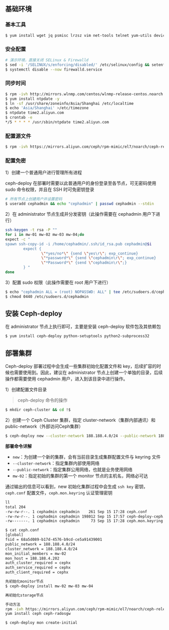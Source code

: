 

## 基础环境

### 基本工具

```bash
$ yum install wget jq psmisc lrzsz vim net-tools telnet yum-utils device-mapper-persistent-data lvm2 git expect -y
```

### 安全配置

```bash
# 演示环境，直接关闭 SELinux & Firewalld
$ sed -i '/SELINUX/s/enforcing/disabled/' /etc/selinux/config && setenforce 0 
$ systemctl disable --now firewalld.service
```

### 同步时间

```bash
$ rpm -ivh http://mirrors.wlnmp.com/centos/wlnmp-release-centos.noarch.rpm
$ yum install ntpdate -y
$ ln -sf /usr/share/zoneinfo/Asia/Shanghai /etc/localtime
$ echo 'Asia/Shanghai' >/etc/timezone
$ ntpdate time2.aliyun.com
$ crontab -e
*/5 * * * * /usr/sbin/ntpdate time2.aliyun.com
```

### 配置源文件

```bash
$ rpm -ivh https://mirrors.aliyun.com/ceph/rpm-mimic/el7/noarch/ceph-release-1-1.el7.noarch.rpm
```

### 配置免密

1）创建一个普通用户进行管理所有进程

ceph-deploy 在部署时需要以此普通用户的身份登录至各节点，可无密码使用 sudo 命令权限，并且在 SSH 时可免密钥登录

```bash
# 所有节点上创建用户并设置密码
$ useradd cephadmin && echo "cephadmin" | passwd cephadmin --stdin
```

2）在 administrator 节点生成并分发密钥（此操作需要在 cephadmin 用户下进行）

```bash
ssh-keygen -t rsa -P "" 
for i in mw-01 mw-02 mw-03 mw-04;do
expect -c "
spawn ssh-copy-id -i /home/cephadmin/.ssh/id_rsa.pub cephadmin@$i
        expect {
                \"*yes/no*\" {send \"yes\r\"; exp_continue}
                \"*password*\" {send \"cephadmin\r\"; exp_continue}
                \"*Password*\" {send \"cephadmin\r\";}
        } "
done
```

3）配置 sudo 权限（此操作需要在 root 用户下进行）

```bash
$ echo "cephadmin ALL = (root) NOPASSWD: ALL" | tee /etc/sudoers.d/cephadmin
$ chmod 0440 /etc/sudoers.d/cephadmin
```

## 安装 Ceph-deploy

在 administrator 节点上执行即可，主要是安装 ceph-deploy 软件包及其依赖包

```bash
$ yum install ceph-deploy python-setuptools python2-subprocess32
```

## 部署集群

Ceph-deploy 部署过程中会生成一些集群初始化配置文件和 key，后续扩容的时候也需要使用到。因此，建议在 administrator 节点上创建一个单独的目录，后续操作都需要使用 cephadmin 用户，进入到该目录中进行操作。

1）创建配置文件目录

> ceph-deploy 命令的操作

```bash
$ mkdir ceph-cluster && cd !$
```

2）创建一个 Ceph Cluster 集群，指定 cluster-network（集群内部通讯）和 public-network（外部访问Ceph集群）

```bash
$ ceph-deploy new --cluster-network 188.188.4.0/24 --public-network 188.188.4.0/24 mw-02
```

**部署命令详解**

- `new`：为创建一个新的集群，会有当前目录生成集群配置文件与 keyring 文件
- `--cluster-network`：指定集群内部使用网络
- `--public-network`：指定集群公用网络，也就是业务使用网络
- `mw-02`：指定初始的集群的第一个 monitor 节点的主机名，网络必可达


通过输出的信息可以看到，new 初始化集群过程中会生成 `ssh key` 密钥，`ceph.conf` 配置文件，`ceph.mon.keyring` 认证管理密钥

```bash
ll
total 204
-rw-rw-r--. 1 cephadmin cephadmin    261 Sep 15 17:28 ceph.conf              # 配置文件
-rw-rw-r--. 1 cephadmin cephadmin 198012 Sep 15 17:57 ceph-deploy-ceph.log   # 部署日志文件
-rw-------. 1 cephadmin cephadmin     73 Sep 15 17:28 ceph.mon.keyring       # monitor认证key

$ cat ceph.conf 
[global]
fsid = 68a5d089-b17d-4576-b9cd-ce5a91439001
public_network = 188.188.4.0/24
cluster_network = 188.188.4.0/24
mon_initial_members = mw-02
mon_host = 188.188.4.202
auth_cluster_required = cephx
auth_service_required = cephx
auth_client_required = cephx
```

```bash
先初始化monitor节点
$ ceph-deploy install mw-02 mw-03 mw-04

再初始化storage节点

手动方法
rpm -ivh https://mirrors.aliyun.com/ceph/rpm-mimic/el7/noarch/ceph-release-1-1.el7.noarch.rpm
yum install ceph ceph-radosgw

$ ceph-deploy mon create-initial
```